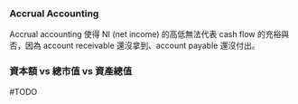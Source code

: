### Accrual Accounting

Accrual accounting 使得 NI (net income) 的高低無法代表 cash flow 的充裕與否，因為 account receivable 還沒拿到、account payable 還沒付出。

### 資本額 vs 總市值 vs 資產總值

#TODO 
